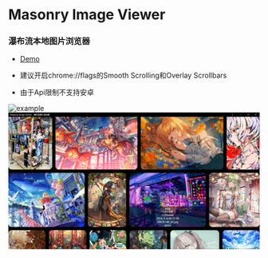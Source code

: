 # Masonry Image Viewer
###  瀑布流本地图片浏览器

- [Demo](https://wlm3201.github.io/Masonry_Image_Viewer)

- 建议开启chrome://flags的Smooth Scrolling和Overlay Scrollbars

- 由于Api限制不支持安卓

![example](./example1.png)
![example](./example2.png)